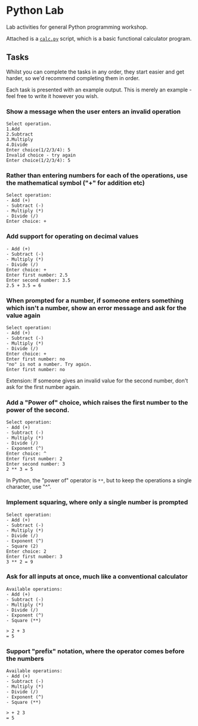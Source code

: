 # Python Lab

Lab activities for general Python programming workshop.

Attached is a [`calc.py`](./calc.py) script, which is a basic functional calculator program.

## Tasks

Whilst you can complete the tasks in any order, they start easier and get harder, so we'd recommend completing them in order.

Each task is presented with an example output. This is merely an example - feel free to write it however you wish.

### Show a message when the user enters an invalid operation

```
Select operation.
1.Add
2.Subtract
3.Multiply
4.Divide
Enter choice(1/2/3/4): 5
Invalid choice - try again
Enter choice(1/2/3/4): 5
```

### Rather than entering numbers for each of the operations, use the mathematical symbol ("+" for addition etc)

```
Select operation:
- Add (+)
- Subtract (-)
- Multiply (*)
- Divide (/)
Enter choice: +
```

### Add support for operating on decimal values

```Select operation:
- Add (+)
- Subtract (-)
- Multiply (*)
- Divide (/)
Enter choice: +
Enter first number: 2.5
Enter second number: 3.5
2.5 + 3.5 = 6
```

### When prompted for a number, if someone enters something which isn't a number, show an error message and ask for the value again

```
Select operation:
- Add (+)
- Subtract (-)
- Multiply (*)
- Divide (/)
Enter choice: +
Enter first number: no
"no" is not a number. Try again.
Enter first number: no
```

Extension: If someone gives an invalid value for the second number, don't ask for the first number again.

### Add a "Power of" choice, which raises the first number to the power of the second.

```
Select operation:
- Add (+)
- Subtract (-)
- Multiply (*)
- Divide (/)
- Exponent (^)
Enter choice: ^
Enter first number: 2
Enter second number: 3
2 ** 3 = 5
```

In Python, the "power of" operator is `**`, but to keep the operations a single character, use "^".

### Implement squaring, where only a single number is prompted

```
Select operation:
- Add (+)
- Subtract (-)
- Multiply (*)
- Divide (/)
- Exponent (^)
- Square (2)
Enter choice: 2
Enter first number: 3
3 ** 2 = 9
```

### Ask for all inputs at once, much like a conventional calculator

```
Available operations:
- Add (+)
- Subtract (-)
- Multiply (*)
- Divide (/)
- Exponent (^)
- Square (**)

> 2 + 3
= 5
```

### Support "prefix" notation, where the operator comes before the numbers

```
Available operations:
- Add (+)
- Subtract (-)
- Multiply (*)
- Divide (/)
- Exponent (^)
- Square (**)

> + 2 3
= 5
```
